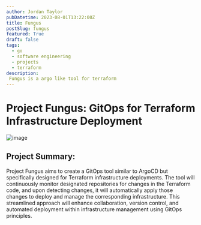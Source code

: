 ```yaml
---
author: Jordan Taylor
pubDatetime: 2023-08-01T13:22:00Z
title: Fungus
postSlug: fungus
featured: True
draft: false
tags:
  - go
  - software engineering
  - projects
  - terraform
description:
 Fungus is a argo like tool for terraform
---
```


# Project Fungus: GitOps for Terraform Infrastructure Deployment

![image](https://github.com/JustJordanT/Fungus/assets/38886930/065f2f78-1e7c-474a-9888-6607dade2198)

## Project Summary:
Project Fungus aims to create a GitOps tool similar to ArgoCD but specifically designed for Terraform infrastructure deployments. The tool will continuously monitor designated repositories for changes in the Terraform code, and upon detecting changes, it will automatically apply those changes to deploy and manage the corresponding infrastructure. This streamlined approach will enhance collaboration, version control, and automated deployment within infrastructure management using GitOps principles.

